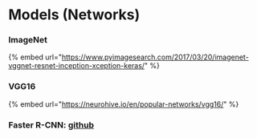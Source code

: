 # Models \(Networks\)

### ImageNet

{% embed url="https://www.pyimagesearch.com/2017/03/20/imagenet-vggnet-resnet-inception-xception-keras/" %}

### VGG16

{% embed url="https://neurohive.io/en/popular-networks/vgg16/" %}

### Faster R-CNN: [github](https://github.com/tensorpack/tensorpack/tree/master/examples/FasterRCNN)

